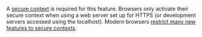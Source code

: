 A [secure context](https://developer.mozilla.org/en-US/docs/Web/Security/Secure_Contexts) is required for this feature. Browsers only activate their secure context when using a web server set up for HTTPS (or development servers accessed using the localhost). Modern browsers [restrict many new features to secure contexts](https://developer.mozilla.org/en-US/docs/Web/Security/Secure_Contexts/features_restricted_to_secure_contexts).